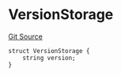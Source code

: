 # VersionStorage
[Git Source](https://github.com/thrackle-io/rules-engine/blob/54db83a2c72adaf3bc2196e69cb3cf728347d98b/src/protocol/diamond/VersionFacetLib.sol)


```solidity
struct VersionStorage {
    string version;
}
```

